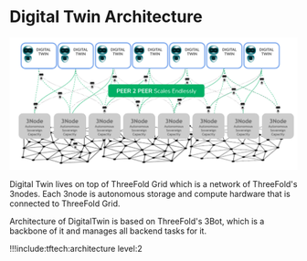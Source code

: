 # Digital Twin Architecture

![](img/architecture_1.png)

Digital Twin lives on top of ThreeFold Grid which is a network of ThreeFold's 3nodes. Each 3node is autonomous storage and compute hardware that is connected to ThreeFold Grid. 

Architecture of DigitalTwin is based on ThreeFold's 3Bot, which is a backbone of it and manages all backend tasks for it.

!!!include:tftech:architecture level:2


